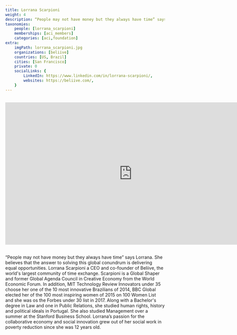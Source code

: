 ```yaml
---
title: Lorrana Scarpioni
weight: 4
description: “People may not have money but they always have time” says Lorrana.
taxonomies:
    people: [lorrana_scarpioni]
    memberships: [aci_members]
    categories: [aci,foundation]
extra:
    imgPath: lorrana_scarpioni.jpg
    organizations: [beliive]
    countries: [US, Brazil]
    cities: [San Francisco]
    private: 0
    socialLinks: {
        LinkedIn: https://www.linkedin.com/in/lorrana-scarpioni/,
        websites: https://beliive.com/,
    }
---
```


<BR>
<div class="aspect-w-16 aspect-h-9">
<iframe src="https://player.vimeo.com/video/413063048" width="800" height="450" frameborder="0" allow="autoplay; fullscreen" allowfullscreen></iframe>
</div>
<BR>

“People may not have money but they always have time” says Lorrana. She believes that the answer to solving this global conundrum is delivering equal opportunities. Lorrana Scarpioni a CEO and co-founder of Beliive, the world's largest community of time exchange. Scarpioni is a Global Shaper and former Global Agenda Council in Creative Economy from the World Economic Forum. In addition, MIT Technology Review Innovators under 35 choose her one of the 10 most innovative Brazilians of 2014, BBC Global elected her of the 100 most inspiring women of 2015 on 100 Women List and she was os the Forbes under 30 list in 2017. Along with a Bachelor's degree in Law and one in Public Relations, she studied human rights, history and political ideals in Portugal. She also studied Management over a summer at the Stanford Business School. Lorrana’s passion for the collaborative economy and social innovation grew out of her social work in poverty reduction since she was 12 years old.
